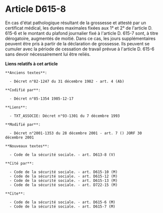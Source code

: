 # Article D615-8

En cas d'état pathologique résultant de la grossesse et attesté par un certificat médical, les durées maximales fixées aux 1°
et 2° de l'article D. 615-6 et le montant du plafond journalier fixé à l'article D. 615-7 sont, à titre dérogatoire,
augmentés de moitié. Dans ce cas, les jours supplémentaires peuvent être pris à partir de la déclaration de grossesse. Ils
peuvent se cumuler avec la période de cessation de travail prévue à l'article D. 615-6 sans devoir nécessairement lui être
reliés.

**Liens relatifs à cet article**

	**Anciens textes**:

	  - Décret n°82-1247 du 31 décembre 1982 - art. 4 (Ab)

	**Codifié par**:

	  - Décret n°85-1354 1985-12-17

	**Liens**:

	  - TXT_ASSOCIE: Décret n°93-1301 du 7 décembre 1993

	**Modifié par**:

	  - Décret n°2001-1353 du 28 décembre 2001 - art. 7 () JORF 30 décembre 2001

	**Nouveaux textes**:

	  - Code de la sécurité sociale. - art. D613-8 (V)

	**Cité par**:

	  - Code de la sécurité sociale. - art. D615-10 (M)
	  - Code de la sécurité sociale. - art. D615-12 (M)
	  - Code de la sécurité sociale. - art. D615-13 (M)
	  - Code de la sécurité sociale. - art. D722-15 (M)

	**Cite**:

	  - Code de la sécurité sociale. - art. D615-6 (M)
	  - Code de la sécurité sociale. - art. D615-7 (M)
